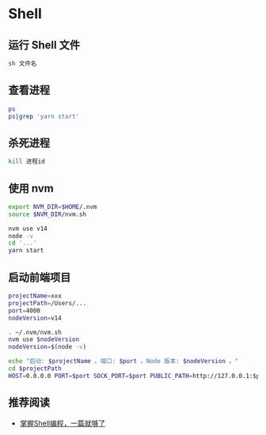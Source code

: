 # Shell
## 运行 Shell 文件
```bash
sh 文件名
```

## 查看进程
```bash
ps
ps|grep 'yarn start'
```

## 杀死进程
```bash
kill 进程id
```

## 使用 nvm

```bash
export NVM_DIR=$HOME/.nvm
source $NVM_DIR/nvm.sh

nvm use v14
node -v
cd '...'
yarn start
```

## 启动前端项目
```bash
projectName=xxx
projectPath=/Users/...
port=4000
nodeVersion=v14

. ~/.nvm/nvm.sh
nvm use $nodeVersion
nodeVersion=$(node -v)

echo "启动: $projectName 。端口: $port 。Node 版本: $nodeVersion 。"
cd $projectPath
HOST=0.0.0.0 PORT=$port SOCK_PORT=$port PUBLIC_PATH=http://127.0.0.1:$port/ yarn run dev
```

## 推荐阅读

- [掌握Shell编程，一篇就够了](https://www.notion.so/Shell-c966594fd3884a6887b88afc860f2400)